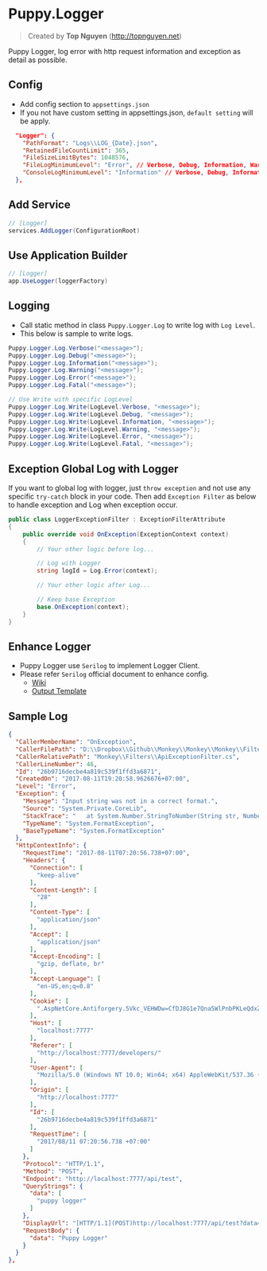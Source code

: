 ﻿# Puppy.Logger
> Created by **Top Nguyen** (http://topnguyen.net)

Puppy Logger, log error with http request information and exception as detail as possible.

## Config
- Add config section to `appsettings.json`
- If you not have custom setting in appsettings.json, `default setting` will be apply.

```json
  "Logger": {
    "PathFormat": "Logs\\LOG_{Date}.json",
    "RetainedFileCountLimit": 365,
    "FileSizeLimitBytes": 1048576,
    "FileLogMinimumLevel": "Error", // Verbose, Debug, Information, Warning, Error, Fatal.
    "ConsoleLogMinimumLevel": "Information" // Verbose, Debug, Information, Warning, Error, Fatal.
  },
```

## Add Service
```csharp
// [Logger]
services.AddLogger(ConfigurationRoot)
```

## Use Application Builder
```csharp
// [Logger]
app.UseLogger(loggerFactory)
```

## Logging

- Call static method in class `Puppy.Logger.Log` to write log with `Log Level`.
- This below is sample to write logs.

```csharp
Puppy.Logger.Log.Verbose("<message>");
Puppy.Logger.Log.Debug("<message>");
Puppy.Logger.Log.Information("<message>");
Puppy.Logger.Log.Warning("<message>");
Puppy.Logger.Log.Error("<message>");
Puppy.Logger.Log.Fatal("<message>");

// Use Write with specific LogLevel
Puppy.Logger.Log.Write(LogLevel.Verbose, "<message>");
Puppy.Logger.Log.Write(LogLevel.Debug, "<message>");
Puppy.Logger.Log.Write(LogLevel.Information, "<message>");
Puppy.Logger.Log.Write(LogLevel.Warning, "<message>");
Puppy.Logger.Log.Write(LogLevel.Error, "<message>");
Puppy.Logger.Log.Write(LogLevel.Fatal, "<message>");
```

## Exception Global Log with Logger
If you want to global log with logger, just `throw exception` and not use any specific `try-catch` block in your code. Then add `Exception Filter` as below to handle exception and Log when exception occur.

```csharp
public class LoggerExceptionFilter : ExceptionFilterAttribute
{
    public override void OnException(ExceptionContext context)
    {
        // Your other logic before log...

        // Log with Logger
        string logId = Log.Error(context);

        // Your other logic after Log...

        // Keep base Exception
        base.OnException(context);
    }
}
```

## Enhance Logger
- Puppy Logger use `Serilog` to implement Logger Client.
- Please refer `Serilog` official document to enhance config.
  + [Wiki](https://github.com/serilog/serilog/wiki)
  + [Output Template](https://github.com/serilog/serilog/wiki/Formatting-Output)

## Sample Log
```json
{
  "CallerMemberName": "OnException",
  "CallerFilePath": "D:\\Dropbox\\Github\\Monkey\\Monkey\\Monkey\\Filters\\ApiExceptionFilter.cs",
  "CallerRelativePath": "Monkey\\Filters\\ApiExceptionFilter.cs",
  "CallerLineNumber": 46,
  "Id": "26b9716decbe4a819c539f1ffd3a6871",
  "CreatedOn": "2017-08-11T19:20:58.9626676+07:00",
  "Level": "Error",
  "Exception": {
    "Message": "Input string was not in a correct format.",
    "Source": "System.Private.CoreLib",
    "StackTrace": "   at System.Number.StringToNumber(String str, NumberStyles options, NumberBuffer& number, NumberFormatInfo info, Boolean parseDecimal)\r\n   at System.Number.ParseInt32(String s, NumberStyles style, NumberFormatInfo info)\r\n   at Monkey.Controllers.Api.TestApiController.Post(String data, TestData testData) in D:\\Dropbox\\Github\\Monkey\\Monkey\\Monkey\\Controllers\\Api\\TestApiController.cs:line 19\r\n   at lambda_method(Closure , Object , Object[] )\r\n   at Microsoft.AspNetCore.Mvc.Internal.ControllerActionInvoker.<InvokeActionMethodAsync>d__27.MoveNext()\r\n--- End of stack trace from previous location where exception was thrown ---\r\n   at System.Runtime.ExceptionServices.ExceptionDispatchInfo.Throw()\r\n   at System.Runtime.CompilerServices.TaskAwaiter.HandleNonSuccessAndDebuggerNotification(Task task)\r\n   at Microsoft.AspNetCore.Mvc.Internal.ControllerActionInvoker.<InvokeNextActionFilterAsync>d__25.MoveNext()\r\n--- End of stack trace from previous location where exception was thrown ---\r\n   at System.Runtime.ExceptionServices.ExceptionDispatchInfo.Throw()\r\n   at Microsoft.AspNetCore.Mvc.Internal.ControllerActionInvoker.Rethrow(ActionExecutedContext context)\r\n   at Microsoft.AspNetCore.Mvc.Internal.ControllerActionInvoker.Next(State& next, Scope& scope, Object& state, Boolean& isCompleted)\r\n   at Microsoft.AspNetCore.Mvc.Internal.ControllerActionInvoker.<InvokeNextExceptionFilterAsync>d__24.MoveNext()",
    "TypeName": "System.FormatException",
    "BaseTypeName": "System.FormatException"
  },
  "HttpContextInfo": {
    "RequestTime": "2017-08-11T07:20:56.738+07:00",
    "Headers": {
      "Connection": [
        "keep-alive"
      ],
      "Content-Length": [
        "28"
      ],
      "Content-Type": [
        "application/json"
      ],
      "Accept": [
        "application/json"
      ],
      "Accept-Encoding": [
        "gzip, deflate, br"
      ],
      "Accept-Language": [
        "en-US,en;q=0.8"
      ],
      "Cookie": [
        ".AspNetCore.Antiforgery.5Vkc_VEHWDw=CfDJ8G1e7Qna5WlPnbPKLeQdxZBbyaoWo6yWb_fIy9BB9V_kj_H6rrgFFnrSh982Mosq6XbNEKBjOg1SMoi_7Glc9axfaF5J79oBONAXGqdtxK5TPUWabiSq5caI6LLAGxTdrzkguTXvtFWbe7Y4gBKNUyM; driftt_aid=fe218537-7b71-4f2f-aec7-270df2bc46d0; __atuvc=4%7C32"
      ],
      "Host": [
        "localhost:7777"
      ],
      "Referer": [
        "http://localhost:7777/developers/"
      ],
      "User-Agent": [
        "Mozilla/5.0 (Windows NT 10.0; Win64; x64) AppleWebKit/537.36 (KHTML, like Gecko) Chrome/60.0.3112.90 Safari/537.36"
      ],
      "Origin": [
        "http://localhost:7777"
      ],
      "Id": [
        "26b9716decbe4a819c539f1ffd3a6871"
      ],
      "RequestTime": [
        "2017/08/11 07:20:56.738 +07:00"
      ]
    },
    "Protocol": "HTTP/1.1",
    "Method": "POST",
    "Endpoint": "http://localhost:7777/api/test",
    "QueryStrings": {
      "data": [
        "puppy logger"
      ]
    },
    "DisplayUrl": "[HTTP/1.1](POST)http://localhost:7777/api/test?data=puppy%20logger",
    "RequestBody": {
      "data": "Puppy Logger"
    }
  }
},

```